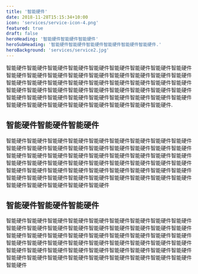 ```yaml
---
title: '智能硬件'
date: 2018-11-28T15:15:34+10:00
icon: 'services/service-icon-4.png'
featured: true
draft: false
heroHeading: '智能硬件智能硬件智能硬件'
heroSubHeading: '智能硬件智能硬件智能硬件智能硬件智能硬件智能硬件.'
heroBackground: 'services/service2.jpg'
---
```


智能硬件智能硬件智能硬件智能硬件智能硬件智能硬件智能硬件智能硬件智能硬件智能硬件智能硬件智能硬件智能硬件智能硬件智能硬件智能硬件智能硬件智能硬件智能硬件智能硬件智能硬件智能硬件智能硬件智能硬件智能硬件智能硬件智能硬件智能硬件智能硬件智能硬件智能硬件智能硬件智能硬件智能硬件智能硬件智能硬件智能硬件智能硬件智能硬件智能硬件智能硬件智能硬件智能硬件智能硬件智能硬件智能硬件智能硬件智能硬件智能硬件智能硬件智能硬件智能硬件智能硬件.

## 智能硬件智能硬件智能硬件

智能硬件智能硬件智能硬件智能硬件智能硬件智能硬件智能硬件智能硬件智能硬件智能硬件智能硬件智能硬件智能硬件智能硬件智能硬件智能硬件智能硬件智能硬件智能硬件智能硬件智能硬件智能硬件智能硬件智能硬件智能硬件智能硬件智能硬件智能硬件智能硬件智能硬件智能硬件智能硬件智能硬件智能硬件智能硬件智能硬件智能硬件智能硬件智能硬件智能硬件智能硬件智能硬件智能硬件智能硬件智能硬件智能硬件智能硬件智能硬件智能硬件智能硬件智能硬件智能硬件智能硬件智能硬件智能硬件智能硬件智能硬件智能硬件智能硬件

## 智能硬件智能硬件智能硬件

智能硬件智能硬件智能硬件智能硬件智能硬件智能硬件智能硬件智能硬件智能硬件智能硬件智能硬件智能硬件智能硬件智能硬件智能硬件智能硬件智能硬件智能硬件智能硬件智能硬件智能硬件智能硬件智能硬件智能硬件智能硬件智能硬件智能硬件智能硬件智能硬件智能硬件智能硬件智能硬件智能硬件智能硬件智能硬件智能硬件智能硬件智能硬件智能硬件智能硬件智能硬件智能硬件智能硬件智能硬件智能硬件智能硬件智能硬件智能硬件智能硬件智能硬件智能硬件智能硬件智能硬件智能硬件智能硬件